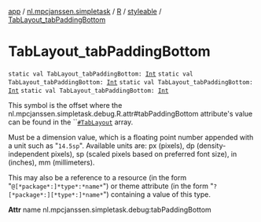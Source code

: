 [app](../../../index.md) / [nl.mpcjanssen.simpletask](../../index.md) / [R](../index.md) / [styleable](index.md) / [TabLayout_tabPaddingBottom](.)

# TabLayout_tabPaddingBottom

`static val TabLayout_tabPaddingBottom: `[`Int`](https://kotlinlang.org/api/latest/jvm/stdlib/kotlin/-int/index.html)
`static val TabLayout_tabPaddingBottom: `[`Int`](https://kotlinlang.org/api/latest/jvm/stdlib/kotlin/-int/index.html)
`static val TabLayout_tabPaddingBottom: `[`Int`](https://kotlinlang.org/api/latest/jvm/stdlib/kotlin/-int/index.html)
`static val TabLayout_tabPaddingBottom: `[`Int`](https://kotlinlang.org/api/latest/jvm/stdlib/kotlin/-int/index.html)

This symbol is the offset where the nl.mpcjanssen.simpletask.debug.R.attr#tabPaddingBottom attribute's value can be found in the ``[`#TabLayout`](-tab-layout.md) array.

Must be a dimension value, which is a floating point number appended with a unit such as "`14.5sp`". Available units are: px (pixels), dp (density-independent pixels), sp (scaled pixels based on preferred font size), in (inches), mm (millimeters).

This may also be a reference to a resource (in the form "`@[*package*:]*type*:*name*`") or theme attribute (in the form "`?[*package*:][*type*:]*name*`") containing a value of this type.

**Attr**
name nl.mpcjanssen.simpletask.debug:tabPaddingBottom

